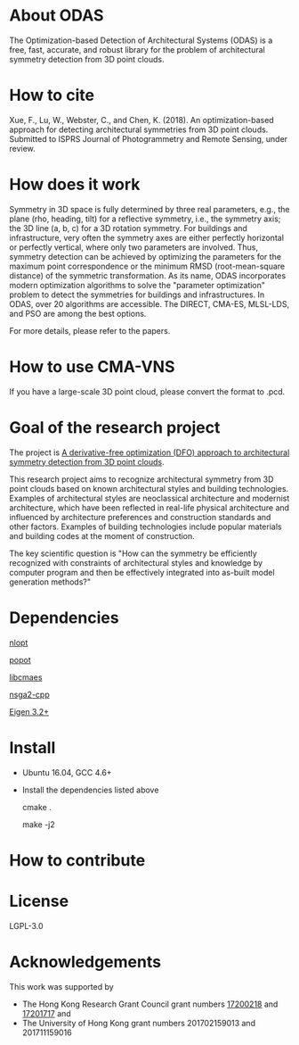 # About ODAS

The Optimization-based Detection of Architectural Systems (ODAS) is a free, fast, accurate, and robust library for the problem of architectural symmetry detection from 3D point clouds.

# How to cite

  Xue, F., Lu, W., Webster, C., and Chen, K. (2018). An optimization-based approach for detecting architectural symmetries from 3D point clouds. Submitted to ISPRS Journal of Photogrammetry and Remote Sensing, under review.

# How does it work

Symmetry in 3D space is fully determined by three real parameters, e.g., the plane (rho, heading, tilt) for a reflective symmetry, i.e., the symmetry axis; the 3D line (a, b, c) for a 3D rotation symmetry. For buildings and infrastructure, very often the symmetry axes are either perfectly horizontal or perfectly vertical, where only two parameters are involved. Thus, symmetry detection can be achieved by optimizing the parameters for the maximum point correspondence or the minimum RMSD (root-mean-square distance) of the symmetric transformation. As its name, ODAS incorporates modern optimization algorithms to solve the "parameter optimization" problem to detect the symmetries for buildings and infrastructures. In ODAS, over 20 algorithms are accessible. The DIRECT, CMA-ES, MLSL-LDS, and PSO are among the best options.

For more details, please refer to the papers.

# How to use CMA-VNS

If you have a large-scale 3D point cloud, please convert the format to .pcd.

# Goal of the research project

The project is [A derivative-free optimization (DFO) approach to architectural symmetry detection from 3D point clouds](//www.researchgate.net/project/A-derivative-free-optimization-DFO-approach-to-architectural-symmetry-detection-from-3D-point-clouds).

This research project aims to recognize architectural symmetry from 3D point clouds based on known architectural styles and building technologies. Examples of architectural styles are neoclassical architecture and modernist architecture, which have been reflected in real-life physical architecture and influenced by architecture preferences and construction standards and other factors. Examples of building technologies include popular materials and building codes at the moment of construction.

The key scientific question is "How can the symmetry be efficiently recognized with constraints of architectural styles and knowledge by computer program and then be effectively integrated into as-built model generation methods?"

# Dependencies

[nlopt](//nlopt.readthedocs.io/)

[popot](//github.com/jeremyfix/popot)

[libcmaes](//github.com/beniz/libcmaes)

[nsga2-cpp](//github.com/dojeda/nsga2-cpp)

[Eigen 3.2+](//eigen.tuxfamily.org)

# Install

* Ubuntu 16.04, GCC 4.6+ 
* Install the dependencies listed above

    cmake .
    
    make -j2

# How to contribute

# License

LGPL-3.0

# Acknowledgements

This work was supported by 
* The Hong Kong Research Grant Council grant numbers [17200218](//cerg1.ugc.edu.hk/cergprod/scrrm00542.jsp?proj_id=17200218) and [17201717](//cerg1.ugc.edu.hk/cergprod/scrrm00542.jsp?proj_id=17201717) and
* The University of Hong Kong grant numbers 201702159013 and 201711159016
 
